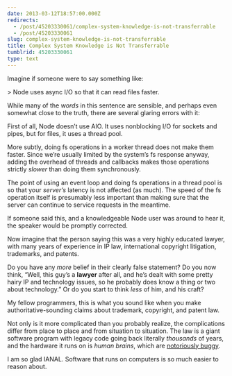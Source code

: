 ```yaml
---
date: 2013-03-12T18:57:00.000Z
redirects:
  - /post/45203330061/complex-system-knowledge-is-not-transferrable
  - /post/45203330061
slug: complex-system-knowledge-is-not-transferrable
title: Complex System Knowledge is Not Transferrable
tumblrid: 45203330061
type: text
---
```

<p>Imagine if someone were to say something like:</p>

<p>&gt; Node uses async I/O so that it can read files faster.</p>

<p>While many of the <em>words</em> in this sentence are sensible, and perhaps even somewhat close to the truth, there are several glaring errors with it:</p>

<p>First of all, Node doesn&rsquo;t use AIO. It uses nonblocking I/O for sockets and pipes, but for files, it uses a thread pool.</p>

<p>More subtly, doing fs operations in a worker thread does not make them faster.  Since we&rsquo;re usually limited by the system&rsquo;s fs response anyway, adding the overhead of threads and callbacks makes those operations strictly <em>slower</em> than doing them synchronously.</p>

<p>The point of using an event loop and doing fs operations in a thread pool is so that your <em>server&rsquo;s</em> latency is not affected (as much).  The speed of the fs operation itself is presumably less important than making sure that the server can continue to service requests in the meantime.</p>

<p>If someone said this, and a knowledgeable Node user was around to hear it, the speaker would be promptly corrected.</p>

<p>Now imagine that the person saying this was a very highly educated lawyer, with many years of experience in IP law, international copyright litigation, trademarks, and patents.</p>

<p>Do you have any <em>more</em> belief in their clearly false statement?  Do you now think, &ldquo;Well, this guy&rsquo;s a <strong>lawyer</strong> after all, and he&rsquo;s dealt with some pretty hairy IP and technology issues, so he probably does know a thing or two about technology.&rdquo;  Or do you start to think <em>less</em> of him, and his craft?</p>

<p>My fellow programmers, this is what you sound like when you make authoritative-sounding claims about trademark, copyright, and patent law.</p>

<p>Not only is it more complicated than you probably realize, the complications differ from place to place and from situation to situation.  The law is a giant software program with legacy code going back literally <em>thousands</em> of years, and the hardware it runs on is <em>human brains</em>, which are <a href="http://lesswrong.com">notoriously buggy</a>.</p>

<p>I am so glad IANAL.  Software that runs on computers is so much easier to reason about.</p>
